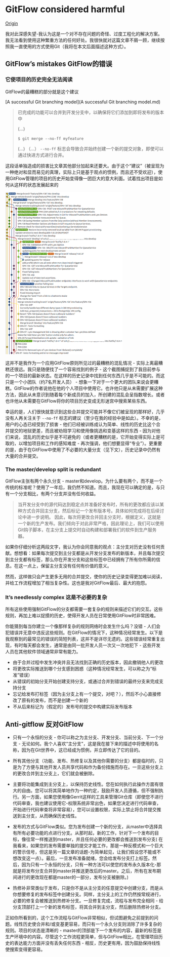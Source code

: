 # GitFlow considered harmful

[Origin](https://www.endoflineblog.com/gitflow-considered-harmful)

我对此深感失望-我认为这是一个对不存在问题的奇怪、过度工程化的解决方案。我无法看到使用这种繁重方法的任何好处。我很快就对这篇文章不屑一顾，继续按照我一直使用的方式使用Git（我将在本文后面描述这种方式）。

## GitFlow’s mistakes GitFlow的错误

### 它使项目的历史完全无法阅读

GitFlow的最糟糕的部分就是这个建议

[A successful Git branching model](A successful Git branching model.md)

> 已完成的功能可以合并到开发分支中，以确保将它们添加到即将发布的版本中
>
> (…)
>
> ```
> $ git merge --no-ff myfeature
> ```
>
> (…) （...）
> `--no-ff` 标志会导致合并始终创建一个新的提交对象，即使可以通过快进方式进行合并。

这段话单独造成的损害比文章其他部分加起来还要大。由于这个“建议”（被呈现为一种绝对和显而易见的真理，实际上只是基于观点的惯例，而且还不受欢迎），使用GitFlow管理的项目的历史开始变得像一团巨大的意大利面。试着找出项目是如何从这样的状态发展起来的

<img src="./assets/gitflow-mess.png" alt="img" style="zoom:50%;" />

这并不是我作为一个应用GitFlow原则所见过的最糟糕的混乱情况 - 实际上离最糟糕还很远。我只是随便找了一个容易找到的例子 - 这个截图捕捉到了我目前参与的一个项目的最新状态。在这样的历史记录中找到任何东西几乎是不可能的。而这只是一个小团队（约7名开发人员） - 想象一下对于一个更大的团队来说会更糟糕。GitFlow的作者说他在他的个人项目中使用它。也许他只是从未需要扩展这种方法，因此从未意识到随着每个新成员的加入，所创建的混乱会呈指数增长。或者也许他从未需要在GitFlow将你的项目历史变成无形迷宫中搜索某些东西。

幸运的是，人们很快就意识到这些合并提交可能并不像它们被呈现的那样好，几乎没有人再关注关于 `--no-ff` 标志的建议（至少在我的经验中是如此）。不幸的是，用户的心态已经受到了损害 - 他们已经被训练成认为简单、线性的历史比这个合并提交的地狱更差，而且被劝阻学习和使用像挑选和变基这样的东西 - 因为对他们来说，混乱的历史似乎是不可避免的（或者更糟糕的是，它开始变得实际上是可取的，以增加项目和工作的感知难度 - 再次强调，他们想要显得“专业”）。更重要的是，由于在GitFlow中使用了不必要的大量分支（见下文），历史记录中仍然有大量的合并提交。

### The master/develop split is redundant

GitFlow主张有两个永久分支 - master和develop。为什么要有两个，而不是一个传统的标准呢？使用了一年后，我仍然不知道。而且，我现在可以确定的是，与只有一个分支相比，有两个分支并没有任何收益。

> 当开发分支中的源代码达到稳定点并准备好发布时，所有的更改都应该以某种方式合并回主分支，然后标记一个发布版本号。具体如何完成将在后续讨论中进一步说明。
> 因此，每次将更改合并回主分支时，根据定义，这就是一个新的生产发布。我们倾向于对此非常严格，因此理论上，我们可以使用Git钩子脚本，在主分支上提交时自动构建和部署我们的软件到生产服务器。

如果你仔细分析这两段文字，我认为你会同意我的观点：主分支对历史没有任何贡献。想想看：如果每次提交到主分支都是从开发分支发布的新版本，并且每次提交到主分支都有标签，那么你在开发分支和这些标签中已经拥有了所有你所需的信息。在这一点上，保留主分支没有任何有价值的意义。

然而，这样做只会产生更多无用的合并提交，使你的历史记录变得更加难以阅读，并给工作流程增加了相当复杂性。这也是我对GitFlow最后、最大的抱怨。

### It’s needlessly complex 这是不必要的复杂

所有这些使用强制GitFlow的分支都需要一套复杂的规则来描述它们的交互。这些规则，再加上难以捉摸的历史，使得开发人员在日常使用GitFlow时非常困难。

你能猜到每当你建立一个像那样复杂的规则网络时会发生什么吗？没错 - 人们会犯错误并无意中违反这些规则。在GitFlow的情况下，这种情况经常发生。以下是我观察到的最常见的错误的简短列表，这并不是详尽无遗的。这些错误经常重复出现，有时每天都会发生，通常是由同一批开发人员一次又一次地犯下 - 这些开发人员在其他软件领域通常非常有能力。

* 由于合并过程中发生冲突并且无法找到正确的历史版本，因此撤销他人的更改
* 将更改实际推送到哪个分支感到困惑（这种情况经常发生，可以称之为“标准”错误）
* 从错误的初始分支开始创建支持分支，或通过合并到错误的最终分支来完成支持分支
* 忘记给发布打标签（因为主分支上有一个提交，对吧？），然后不小心直接修改了原有的发布，而不是创建一个新的
* 不从后来标记为（假定的）发布号的提交中构建实际发布版本

## Anti-gitflow 反对GitFlow

* 只有一个永恒的分支 - 你可以称之为主分支、开发分支、当前分支、下一个分支 - 无论如何。我个人喜欢“主分支”，这是我在接下来的描述中将使用的名称，因为在Git世界中，这已经成为惯例，并立即传达了它的目的。
* 所有其他分支（功能、发布、热修复以及其他你需要的分支）都是临时的，只是为了方便与其他开发人员共享代码和作为备份措施而存在。一旦这些分支上的更改合并到主分支上，它们就会被删除。
* 主要将功能集成到主分支上，以保持历史线性。您在如何执行此操作方面有很大的自由。您可以将其简单地作为一种约定，鼓励开发人员遵循，但不强制执行。另一方面，如果您使用像Gerrit这样的工具来管理Git仓库（即使您不进行代码审查，我也建议使用它-权限系统非常出色，如果您决定进行代码审查，开始进行代码审查将非常容易），您可以设置权限，实际上禁止将合并提交推送到主分支，从而确保历史线性。
* 发布的方式与GitFlow类似。您为发布创建一个新的分支，从master中选择具有所有必要功能的点进行分支。从那时起，新的工作，针对下一个发布的目标，像往常一样推送到master，并且任何必要的更改都会推送到发布分支( 在我看来，如果您的发布需要单独的提交才能工作，那是一种反模式和一个巨大的警示信号，但这是另一篇文章的话题-为简单起见，让我们假设您不能或不想改变这一点）。最后，一旦发布准备就绪，您会给发布分支打上标签。然后，因为只有一个永恒的分支，只有一种方法可以使您的发布永久版本化-那就是将发布分支合并到master并推送更改后的master。之后，所有在发布期间进行的更改现在都是master的一部分，发布分支被删除。)

* 热修补非常类似于发布，只是你不是从主分支的任意提交中创建分支，而是从你想要修复的发布标签中创建分支。同样，主分支上的工作仍然按常规进行，必要的修复会被推送到热修补分支。一旦修复完成，流程与发布完全相同 - 给分支顶部打上一个新的发布标签，将其合并到主分支，然后删除热修补分支。

正如你所看到的，这个工作流程与GitFlow非常相似，但试图避免之前提到的问题。线性历史使合并和/或变基更容易，而只有一个永久分支则消除了许多复杂的规则。项目的状态是清晰的 - master的顶部是下一个发布的内容，最新的标签是生产环境中的内容。尽管这个工作流程更简单，但与GitFlow相比，在管理项目历史的表达能力方面并没有丢失任何东西 - 相反，历史更有用，因为鼓励保持线性使搜索变得更容易。